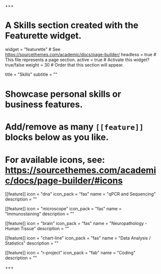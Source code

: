 +++
# A Skills section created with the Featurette widget.
widget = "featurette"  # See https://sourcethemes.com/academic/docs/page-builder/
headless = true  # This file represents a page section.
active = true  # Activate this widget? true/false
weight = 30  # Order that this section will appear.

title = "Skills"
subtitle = ""

# Showcase personal skills or business features.
# 
# Add/remove as many `[[feature]]` blocks below as you like.
# 
# For available icons, see: https://sourcethemes.com/academic/docs/page-builder/#icons

[[feature]]
  icon = "dna"
  icon_pack = "fas"
  name = "qPCR and Sequencing"
  description = ""

[[feature]]
  icon = "microscope"
  icon_pack = "fas"
  name = "Immunostaining"
  description = ""

[[feature]]
  icon = "brain"
  icon_pack = "fas"
  name = "Neuropathology - Human Tissue"
  description = ""
  
[[feature]]
  icon = "chart-line"
  icon_pack = "fas"
  name = "Data Analysis / Statistics"
  description = ""  

[[feature]]
  icon = "r-project"
  icon_pack = "fab"
  name = "Coding"
  description = ""

+++
